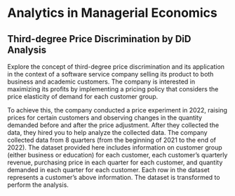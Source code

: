 # Analytics in Managerial Economics
## Third-degree Price Discrimination by DiD Analysis 
Explore the concept of third-degree price discrimination and its application in the context of a software service company selling its product to both business and academic customers. The company is interested in maximizing its profits by implementing a pricing policy that considers the price elasticity of demand for each customer group. 

To achieve this, the company conducted a price experiment in 2022, raising prices for certain customers and observing changes in the quantity demanded before and after the price adjustment. After they collected the data, they hired you to help analyze the collected data. The company collected data from 8 quarters (from the beginning of 2021 to the end of 2022). The dataset provided here includes information on customer group (either business or education) for each customer, each customer’s quarterly revenue, purchasing price in each quarter for each customer, and quantity demanded in each quarter for each customer. Each row in the dataset represents a customer’s above information. The dataset is transformed to perform the analysis.
